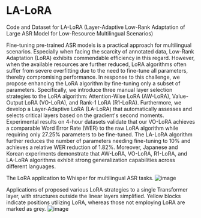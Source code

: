 # LA-LoRA
Code and Dataset for LA-LoRA (Layer-Adaptive Low-Rank Adaptation of Large ASR Model for Low-Resource Multilingual Scenarios)

Fine-tuning pre-trained ASR models is a practical approach for multilingual scenarios. Especially when facing the scarcity of annotated data, Low-Rank Adaptation (LoRA) exhibits commendable efficiency in this regard. However, when the available resources are further reduced, LoRA algorithms often suffer from severe overfitting due to the need to fine-tune all parameters, thereby compromising performance. In response to this challenge, we propose enhancing the LoRA algorithm by fine-tuning only a subset of parameters. Specifically, we introduce three manual layer selection strategies to the LoRA algorithm: Attention-Wise LoRA (AW-LoRA), Value-Output LoRA (VO-LoRA), and Rank-1 LoRA (R1-LoRA). Furthermore, we develop a Layer-Adaptive LoRA (LA-LoRA) that automatically assesses and selects critical layers based on the gradient's second moments. Experimental results on 4-hour datasets validate that our VO-LoRA achieves a comparable Word Error Rate (WER) to the raw LoRA algorithm while requiring only 27.25\% parameters to be fine-tuned. The LA-LoRA algorithm further reduces the number of parameters needing fine-tuning to 10\% and achieves a relative WER reduction of 1.82\%. Moreover, Japanese and Korean experiments demonstrate that AW-LoRA, VO-LoRA, R1-LoRA, and LA-LoRA algorithms exhibit strong generalization capabilities across different languages.

The LoRA application to Whisper for multilingual ASR tasks.
![image](https://github.com/user-attachments/assets/a8770377-b800-471c-a2e8-e3a103c82581)

Applications of proposed various LoRA strategies to a single Transformer layer, with structures outside the linear layers simplified. Yellow blocks indicate positions utilizing LoRA, whereas those not employing LoRA are marked as grey.
![image](https://github.com/user-attachments/assets/ba94ee67-2f3f-43c0-a52b-6cde29c9224a)
